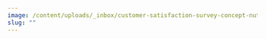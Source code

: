 ```yaml
---
image: /content/uploads/_inbox/customer-satisfaction-survey-concept-nuttapreya-sirisommai-istock-getty-images-1617130462.jpg
slug: ""
---
```

